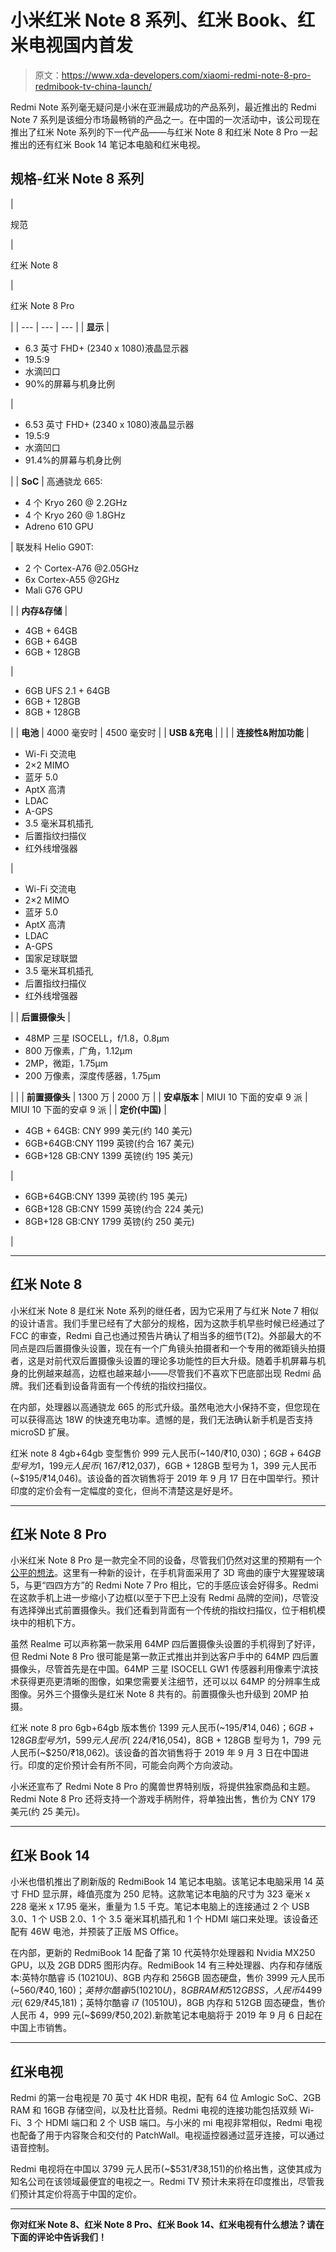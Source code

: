# 小米红米 Note 8 系列、红米 Book、红米电视国内首发

> 原文：<https://www.xda-developers.com/xiaomi-redmi-note-8-pro-redmibook-tv-china-launch/>

Redmi Note 系列毫无疑问是小米在亚洲最成功的产品系列，最近推出的 Redmi Note 7 系列是该细分市场最畅销的产品之一。在中国的一次活动中，该公司现在推出了红米 Note 系列的下一代产品——与红米 Note 8 和红米 Note 8 Pro 一起推出的还有红米 Book 14 笔记本电脑和红米电视。

## 规格-红米 Note 8 系列

| 

规范

 | 

红米 Note 8

 | 

红米 Note 8 Pro

 |
| --- | --- | --- |
| **显示** | 

*   6.3 英寸 FHD+ (2340 x 1080)液晶显示器
*   19.5:9
*   水滴凹口
*   90%的屏幕与机身比例

 | 

*   6.53 英寸 FHD+ (2340 x 1080)液晶显示器
*   19.5:9
*   水滴凹口
*   91.4%的屏幕与机身比例

 |
| **SoC** | 高通骁龙 665:

*   4 个 Kryo 260 @ 2.2GHz
*   4 个 Kryo 260 @ 1.8GHz
*   Adreno 610 GPU

 | 联发科 Helio G90T:

*   2 个 Cortex-A76 @2.05GHz
*   6x Cortex-A55 @2GHz
*   Mali G76 GPU

 |
| **内存&存储** | 

*   4GB + 64GB
*   6GB + 64GB
*   6GB + 128GB

 | 

*   6GB UFS 2.1 + 64GB
*   6GB + 128GB
*   8GB + 128GB

 |
| **电池** | 4000 毫安时 | 4500 毫安时 |
| **USB &充电** |  |  |
| **连接性&附加功能** | 

*   Wi-Fi 交流电
*   2×2 MIMO
*   蓝牙 5.0
*   AptX 高清
*   LDAC
*   A-GPS
*   3.5 毫米耳机插孔
*   后置指纹扫描仪
*   红外线增强器

 | 

*   Wi-Fi 交流电
*   2×2 MIMO
*   蓝牙 5.0
*   AptX 高清
*   LDAC
*   A-GPS
*   国家足球联盟
*   3.5 毫米耳机插孔
*   后置指纹扫描仪
*   红外线增强器

 |
| **后置摄像头** | 

*   48MP 三星 ISOCELL，f/1.8，0.8μm
*   800 万像素，广角，1.12μm
*   2MP，微距，1.75μm
*   200 万像素，深度传感器，1.75μm

 |  |
| **前置摄像头** | 1300 万 | 2000 万 |
| **安卓版本** | MIUI 10 下面的安卓 9 派 | MIUI 10 下面的安卓 9 派 |
| **定价(中国)** | 

*   4GB + 64GB: CNY 999 美元(约 140 美元)
*   6GB+64GB:CNY 1199 英镑(约合 167 美元)
*   6GB+128 GB:CNY 1399 英镑(约 195 美元)

 | 

*   6GB+64GB:CNY 1399 英镑(约 195 美元)
*   6GB+128 GB:CNY 1599 英镑(约合 224 美元)
*   8GB+128 GB:CNY 1799 英镑(约 250 美元)

 |

* * *

## 红米 Note 8

小米红米 Note 8 是红米 Note 系列的继任者，因为它采用了与红米 Note 7 相似的设计语言。我们手里已经有了大部分的规格，因为这款手机早些时候已经通过了 FCC 的审查，Redmi 自己也通过预告片确认了相当多的细节(T2)。外部最大的不同点是四后置摄像头设置，现在有一个广角镜头拍摄者和一个专用的微距镜头拍摄者，这是对前代双后置摄像头设置的理论多功能性的巨大升级。随着手机屏幕与机身的比例越来越高，边框也越来越小——尽管我们不喜欢下巴底部出现 Redmi 品牌。我们还看到设备背面有一个传统的指纹扫描仪。

在内部，处理器以高通骁龙 665 的形式升级。虽然电池大小保持不变，但您现在可以获得高达 18W 的快速充电功率。遗憾的是，我们无法确认新手机是否支持 microSD 扩展。

红米 note 8 4gb+64gb 变型售价 999 元人民币(~$140/₹10,030)；6GB + 64GB 型号为 1，199 元人民币(~$167/₹12,037)，6GB + 128GB 型号为 1，399 元人民币(~$195/₹14,046)。该设备的首次销售将于 2019 年 9 月 17 日在中国举行。预计印度的定价会有一定幅度的变化，但尚不清楚这是好是坏。

* * *

## 红米 Note 8 Pro

小米红米 Note 8 Pro 是一款完全不同的设备，尽管我们仍然对这里的预期有一个[公平的想法](https://www.xda-developers.com/redmi-note-8-series-70-inch-redmi-4k-smart-tv-august-29/)。这里有一种新的设计，在手机背面采用了 3D 弯曲的康宁大猩猩玻璃 5，与更“四四方方”的 Redmi Note 7 Pro 相比，它的手感应该会好得多。Redmi 在这款手机上进一步缩小了边框(以至于下巴上没有 Redmi 品牌的空间)，尽管没有选择弹出式前置摄像头。我们还看到背面有一个传统的指纹扫描仪，位于相机模块中的相机下方。

虽然 Realme 可以声称第一款采用 64MP 四后置摄像头设置的手机得到了好评，但 Redmi Note 8 Pro 很可能是第一款正式推出并到达客户手中的 64MP 四后置摄像头，尽管首先是在中国。64MP 三星 ISOCELL GW1 传感器利用像素宁滨技术获得更亮更清晰的图像，如果您需要关注细节，还可以以 64MP 的分辨率生成图像。另外三个摄像头是红米 Note 8 共有的。前置摄像头也升级到 20MP 拍摄。

红米 note 8 pro 6gb+64gb 版本售价 1399 元人民币(~$195/₹14,046)；6GB + 128GB 型号为 1，599 元人民币(~$224/₹16,054)，8GB + 128GB 型号为 1，799 元人民币(~$250/₹18,062)。该设备的首次销售将于 2019 年 9 月 3 日在中国进行。印度的定价预计会有所不同，可能会向两个方向波动。

小米还宣布了 Redmi Note 8 Pro 的魔兽世界特别版，将提供独家商品和主题。Redmi Note 8 Pro 还将支持一个游戏手柄附件，将单独出售，售价为 CNY 179 美元(约 25 美元)。

* * *

## 红米 Book 14

小米也借机推出了刷新版的 RedmiBook 14 笔记本电脑。该笔记本电脑采用 14 英寸 FHD 显示屏，峰值亮度为 250 尼特。这款笔记本电脑的尺寸为 323 毫米 x 228 毫米 x 17.95 毫米，重量为 1.5 千克。笔记本电脑上的连接通过 2 个 USB 3.0、1 个 USB 2.0、1 个 3.5 毫米耳机插孔和 1 个 HDMI 端口来处理。该设备还配有 46W 电池，并预装了正版 MS Office。

在内部，更新的 RedmiBook 14 配备了第 10 代英特尔处理器和 Nvidia MX250 GPU，以及 2GB DDR5 图形内存。RedmiBook 14 有三种处理器、内存和存储版本:英特尔酷睿 i5 (10210U)、8GB 内存和 256GB 固态硬盘，售价 3999 元人民币(~$560/₹40,160)；英特尔酷睿 i5 (10210U)，8GB RAM 和 512GB SS，人民币 4499 元(~$629/₹45,181)；英特尔酷睿 i7 (10510U)，8GB 内存和 512GB 固态硬盘，售价人民币 4，999 元(~$699/₹50,202).新款笔记本电脑将于 2019 年 9 月 6 日起在中国上市销售。

* * *

## 红米电视

Redmi 的第一台电视是 70 英寸 4K HDR 电视，配有 64 位 Amlogic SoC、2GB RAM 和 16GB 存储空间，以及杜比音频。Redmi 电视的连接功能包括双频 Wi-Fi、3 个 HDMI 端口和 2 个 USB 端口。与小米的 mi 电视非常相似，Redmi 电视也配备了用于内容聚合和交付的 PatchWall。电视遥控器通过蓝牙连接，可以通过语音控制。

Redmi 电视将在中国以 3799 元人民币(~$531/₹38,151)的价格出售，这使其成为知名公司在该领域最便宜的电视之一。Redmi TV 预计未来将在印度推出，尽管我们预计其定价将高于中国的定价。

* * *

**你对红米 Note 8、红米 Note 8 Pro、红米 Book 14、红米电视有什么想法？请在下面的评论中告诉我们！**